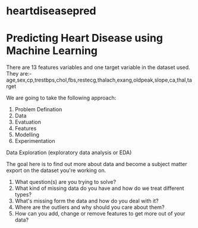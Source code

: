 # heartdiseasepred
# Predicting Heart Disease using Machine Learning

There are 13 features variables and one target variable in the dataset used.
They are:- age,sex,cp,trestbps,chol,fbs,restecg,thalach,exang,oldpeak,slope,ca,thal,target

We are going to take the following approach:
1. Problem Defination
2. Data
3. Evatuation
4. Features
5. Modelling
6. Experimentation

Data Exploration (exploratory data analysis or EDA)

The goal here is to find out more about data and become a subject matter export on the dataset you're working on.

1. What question(s) are you trying to solve?
2. What kind of missing data do you have and how do we treat different types?
3. What's missing form the data and how do you deal with it?
4. Where are the outliers and why should you care about them?
5. How can you add, change or remove features to get more out of your data?
